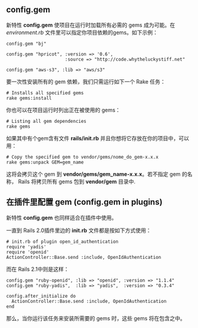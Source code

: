 ## config.gem

新特性 **config.gem** 使项目在运行时加载所有必需的 gems 成为可能。在 *environment.rb* 文件里可以指定你项目依赖的gems。如下示例：

	config.gem "bj" 

	config.gem "hpricot", :version => '0.6',
	                      :source => "http://code.whytheluckystiff.net" 

	config.gem "aws-s3", :lib => "aws/s3"

要一次性安装所有的 gem 依赖，我们只需运行如下一个 Rake 任务：

	# Installs all specified gems
	rake gems:install

你也可以在项目运行时列出正在被使用的 gems：

	# Listing all gem dependencies
	rake gems

如果其中有个gem含有文件 **rails/init.rb** 并且你想将它存放在你的项目中，可以用：

	# Copy the specified gem to vendor/gems/nome_do_gem-x.x.x
	rake gems:unpack GEM=gem_name

这将会拷贝这个 gem 到 **vendor/gems/gem\_name-x.x.x**。若不指定 gem 的名称， Rails 将拷贝所有 gems 包到 **vendor/gem** 目录中.

## 在插件里配置 gem (config.gem in plugins)

新特性 **config.gem** 也同样适合在插件中使用。

一直到 Rails 2.0插件里边的 **init.rb** 文件都是按如下方式使用：

	# init.rb of plugin open_id_authentication
	require 'yadis' 
	require 'openid' 
	ActionController::Base.send :include, OpenIdAuthentication 

而在 Rails 2.1中则是这样：

	config.gem "ruby-openid", :lib => "openid", :version => "1.1.4"
	config.gem "ruby-yadis",  :lib => "yadis",  :version => "0.3.4" 

	config.after_initialize do
	  ActionController::Base.send :include, OpenIdAuthentication
	end

那么，当你运行该任务来安装所需要的 gems 时，这些 gems 将在包含之中。
